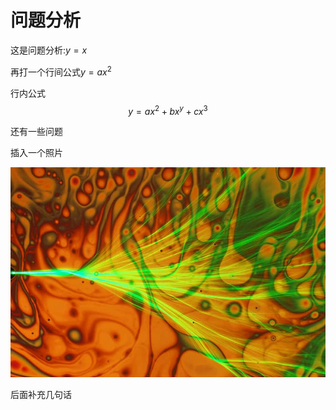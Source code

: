 # 问题分析

这是问题分析:$y=x$

再打一个行间公式$y=ax^2$

行内公式
$$
y=ax^2+bx^y+cx^3
$$

还有一些问题

插入一个照片

![](1.jpg)

后面补充几句话